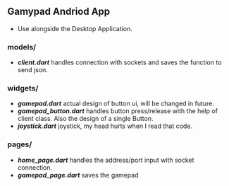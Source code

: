 ## Gamypad Andriod App
- Use alongside the Desktop Application.

### models/
- ***client.dart*** handles connection with sockets and saves the function to send json.

### widgets/
- ***gamepad.dart*** actual design of button ui, will be changed in future.
- ***gamepad_button.dart*** handles button press/release with the help of client class. Also the design of a single Button.
- ***joystick.dart*** joystick, my head hurts when I read that code.

### pages/
- ***home_page.dart*** handles the address/port input with socket connection.
- ***gamepad_page.dart*** saves the gamepad



